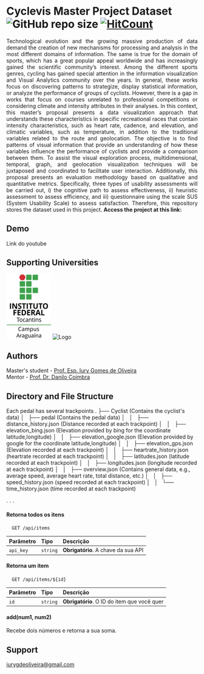 # Cyclevis Master Project Dataset ![GitHub repo size](https://img.shields.io/github/repo-size/iurygdeoliveira/cyclevis_dataset?style=flat-square) [![HitCount](https://hits.dwyl.com/iurygdeoliveira/cyclevis_dataset.svg?style=flat-square)](http://hits.dwyl.com/iurygdeoliveira/cyclevis_dataset)

<p align="justify"> 
Technological evolution and the growing massive production of data demand the creation of new mechanisms for
processing and analysis in the most different domains of information. The same is true for the domain of sports,
which has a great popular appeal worldwide and has increasingly gained the scientific community’s interest. Among the
different sports genres, cycling has gained special attention in the information visualization and
Visual Analytics community over the years. In general, these works focus on discovering patterns to
strategize, display statistical information, or analyze the performance of groups of cyclists. However,
there is a gap in works that focus on courses unrelated to professional competitions or considering
climate and intensity attributes in their analyses. In this context, this master’s proposal presents a
data visualization approach that understands these characteristics in specific recreational races that contain
intensity characteristics, such as heart rate, cadence, and elevation, and climatic variables, such
as temperature, in addition to the traditional variables related to the route and geolocation.
The objective is to find patterns of visual information that provide an understanding of how these variables
influence the performance of cyclists and provide a comparison between them. To assist the visual exploration
process, multidimensional, temporal, graph, and geolocation visualization techniques will be juxtaposed
and coordinated to facilitate user interaction. Additionally, this proposal presents an evaluation
methodology based on qualitative and quantitative metrics. Specifically, three types of usability
assessments will be carried out, i) the cognitive path to assess effectiveness, ii) heuristic assessment
to assess efficiency, and iii) questionnaire using the scale SUS (System Usability Scale)
to assess satisfaction. Therefore, this repository stores the dataset used in this project.
<b>Access the project at this link:</b>
</p>

## Demo

Link do youtube

## Supporting Universities

<img src="download.png"> ![Logo](https://computacao.ufba.br/sites/computacao.ufba.br/files/logo_dcc_1.png)

## Authors

Master's student - [Prof. Esp. Iury Gomes de Oliveira](https://github.com/iurygdeoliveira)\
Mentor - [Prof. Dr. Danilo Coimbra](http://lattes.cnpq.br/9590398895954821)

## Directory and File Structure

Each pedal has several trackpoints
.
├── Cyclist (Contains the cyclist's data)
│   ├── pedal (Contains the pedal data)
│   │   ├── distance_history.json (Distance recorded at each trackpoint)
│   │   ├── elevation_bing.json (Elevation provided by bing for the coordinate latitude,longitude)
│   │   ├── elevation_google.json (Elevation provided by google for the coordinate latitude,longitude)
│   │   ├── elevation_gps.json (Elevation recorded at each trackpoint)
│   │   ├── heartrate_history.json (heartrate recorded at each trackpoint)
│   │   ├── latitudes.json (latitude recorded at each trackpoint)
│   │   ├── longitudes.json (longitude recorded at each trackpoint)
│   │   ├── overview.json (Contains general data, e.g., average speed, average heart rate, total distance, etc.)
│   │   ├── speed_history.json (speed recorded at each trackpoint)
│   │   └── time_history.json (time recorded at each trackpoint)

.
.
.

#### Retorna todos os itens

```http
  GET /api/items
```

| Parâmetro | Tipo     | Descrição                           |
| :-------- | :------- | :---------------------------------- |
| `api_key` | `string` | **Obrigatório**. A chave da sua API |

#### Retorna um item

```http
  GET /api/items/${id}
```

| Parâmetro | Tipo     | Descrição                                   |
| :-------- | :------- | :------------------------------------------ |
| `id`      | `string` | **Obrigatório**. O ID do item que você quer |

#### add(num1, num2)

Recebe dois números e retorna a sua soma.

## Support

iurygdeoliveira@gmail.com
